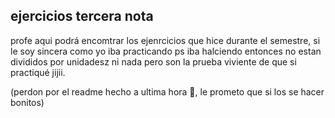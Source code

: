 ## ejercicios tercera nota
profe aqui podrá encomtrar los ejenrcicios que hice durante el semestre, si le soy sincera como yo iba practicando ps iba halciendo entonces no estan divididos por unidadesz ni nada pero son la prueba viviente de que si practiqué jijii.

(perdon por el readme hecho a ultima hora 🫠, le prometo que si los se hacer bonitos)
